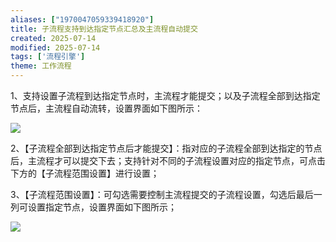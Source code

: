 ```yaml
---
aliases: ["1970047059339418920"]
title: 子流程支持到达指定节点汇总及主流程自动提交
created: 2025-07-14
modified: 2025-07-14
tags: ['流程引擎']
theme: 工作流程
---
```


1、支持设置子流程到达指定节点时，主流程才能提交；以及子流程全部到达指定节点后，主流程自动流转，设置界面如下图所示：

![](https://myhelpdoc.oss-cn-heyuan.aliyuncs.com/mdimages/7e75a9dc3961882e9a57f76399065bcd.jpg)

2、【子流程全部到达指定节点后才能提交】：指对应的子流程全部到达指定的节点后，主流程才可以提交下去；支持针对不同的子流程设置对应的指定节点，可点击下方的【子流程范围设置】进行设置；

3、【子流程范围设置】：可勾选需要控制主流程提交的子流程设置，勾选后最后一列可设置指定节点，设置界面如下图所示；

![](https://myhelpdoc.oss-cn-heyuan.aliyuncs.com/mdimages/bc2e3795998963ed9f4feab098d84952.jpg)


